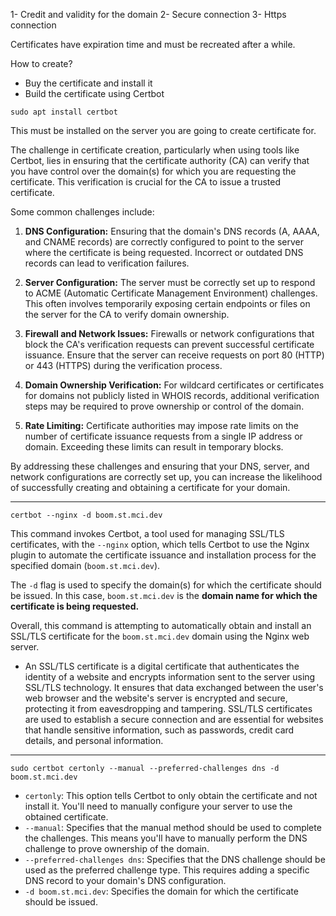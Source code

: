 1- Credit and validity for the domain
2- Secure connection 
3- Https connection

Certificates have expiration time and must be recreated after a while.

How to create?

- Buy the certificate and install it
- Build the certificate using Certbot

```shell
sudo apt install certbot
```

This must be installed on the server you are going to create certificate for. 

The challenge in certificate creation, particularly when using tools like Certbot, lies in ensuring that the certificate authority (CA) can verify that you have control over the domain(s) for which you are requesting the certificate. This verification is crucial for the CA to issue a trusted certificate.

Some common challenges include:

1. **DNS Configuration:** Ensuring that the domain's DNS records (A, AAAA, and CNAME records) are correctly configured to point to the server where the certificate is being requested. Incorrect or outdated DNS records can lead to verification failures.
    
2. **Server Configuration:** The server must be correctly set up to respond to ACME (Automatic Certificate Management Environment) challenges. This often involves temporarily exposing certain endpoints or files on the server for the CA to verify domain ownership.
    
3. **Firewall and Network Issues:** Firewalls or network configurations that block the CA's verification requests can prevent successful certificate issuance. Ensure that the server can receive requests on port 80 (HTTP) or 443 (HTTPS) during the verification process.
    
4. **Domain Ownership Verification:** For wildcard certificates or certificates for domains not publicly listed in WHOIS records, additional verification steps may be required to prove ownership or control of the domain.
    
5. **Rate Limiting:** Certificate authorities may impose rate limits on the number of certificate issuance requests from a single IP address or domain. Exceeding these limits can result in temporary blocks.
    

By addressing these challenges and ensuring that your DNS, server, and network configurations are correctly set up, you can increase the likelihood of successfully creating and obtaining a certificate for your domain.

---------------------------------------

```shell
certbot --nginx -d boom.st.mci.dev
```
This command invokes Certbot, a tool used for managing SSL/TLS certificates, with the `--nginx` option, which tells Certbot to use the Nginx plugin to automate the certificate issuance and installation process for the specified domain (`boom.st.mci.dev`).

The `-d` flag is used to specify the domain(s) for which the certificate should be issued. In this case, `boom.st.mci.dev` is the **domain name for which the certificate is being requested.**

Overall, this command is attempting to automatically obtain and install an SSL/TLS certificate for the `boom.st.mci.dev` domain using the Nginx web server.

- An SSL/TLS certificate is a digital certificate that authenticates the identity of a website and encrypts information sent to the server using SSL/TLS technology. It ensures that data exchanged between the user's web browser and the website's server is encrypted and secure, protecting it from eavesdropping and tampering. SSL/TLS certificates are used to establish a secure connection and are essential for websites that handle sensitive information, such as passwords, credit card details, and personal information.

------------------------------------------

```shell
sudo certbot certonly --manual --preferred-challenges dns -d boom.st.mci.dev
```
- `certonly`: This option tells Certbot to only obtain the certificate and not install it. You'll need to manually configure your server to use the obtained certificate.
- `--manual`: Specifies that the manual method should be used to complete the challenges. This means you'll have to manually perform the DNS challenge to prove ownership of the domain.
- `--preferred-challenges dns`: Specifies that the DNS challenge should be used as the preferred challenge type. This requires adding a specific DNS record to your domain's DNS configuration.
- `-d boom.st.mci.dev`: Specifies the domain for which the certificate should be issued.

